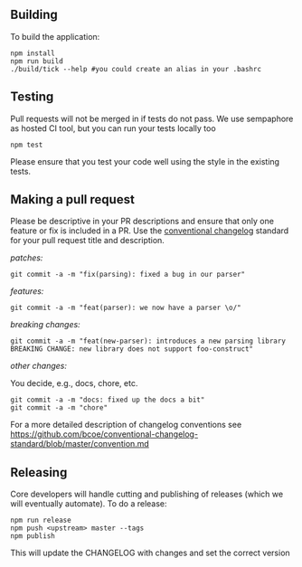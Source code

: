
## Building

To build the application:

    npm install
    npm run build
    ./build/tick --help #you could create an alias in your .bashrc

## Testing

Pull requests will not be merged in if tests do not pass. We use sempaphore as
hosted CI tool, but you can run your tests locally too

    npm test

Please ensure that you test your code well using the style in the existing
tests.

## Making a pull request

Please be descriptive in your PR descriptions and ensure that only one feature
or fix is included in a PR. Use the [conventional changelog](https://github.com/conventional-changelog/standard-version#commit-message-convention-at-a-glance)
standard for your pull request title and description.

_patches:_

    git commit -a -m "fix(parsing): fixed a bug in our parser"

_features:_

    git commit -a -m "feat(parser): we now have a parser \o/"

_breaking changes:_

    git commit -a -m "feat(new-parser): introduces a new parsing library
    BREAKING CHANGE: new library does not support foo-construct"

_other changes:_

You decide, e.g., docs, chore, etc.

    git commit -a -m "docs: fixed up the docs a bit"
    git commit -a -m "chore"

For a more detailed description of changelog conventions see
https://github.com/bcoe/conventional-changelog-standard/blob/master/convention.md

## Releasing

Core developers will handle cutting and publishing of releases (which we will
eventually automate). To do a release:

    npm run release
    npm push <upstream> master --tags
    npm publish

This will update the CHANGELOG with changes and set the correct version
